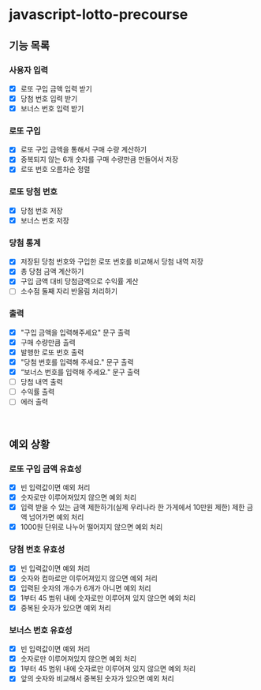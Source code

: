 # javascript-lotto-precourse

## 기능 목록

### 사용자 입력

- [x] 로또 구입 금액 입력 받기
- [x] 당첨 번호 입력 받기
- [x] 보너스 번호 입력 받기

### 로또 구입

- [x] 로또 구입 금액을 통해서 구매 수량 계산하기
- [x] 중복되지 않는 6개 숫자를 구매 수량만큼 만들어서 저장
- [x] 로또 번호 오름차순 정렬

### 로또 당첨 번호

- [x] 당첨 번호 저장
- [x] 보너스 번호 저장

### 당첨 통계

- [x] 저장된 당첨 번호와 구입한 로또 번호를 비교해서 당첨 내역 저장
- [x] 총 당첨 금액 계산하기
- [x] 구입 금액 대비 당첨금액으로 수익률 계산
- [ ] 소수점 둘째 자리 반올림 처리하기

### 출력

- [x] "구입 금액을 입력해주세요" 문구 출력
- [x] 구매 수량만큼 출력
- [x] 발행한 로또 번호 출력
- [x] "당첨 번호를 입력해 주세요." 문구 출력
- [x] “보너스 번호를 입력해 주세요." 문구 출력
- [ ] 당첨 내역 출력
- [ ] 수익률 출력
- [ ] 에러 출력

&nbsp;

## 예외 상황

### 로또 구입 금액 유효성

- [x] 빈 입력값이면 예외 처리
- [x] 숫자로만 이루어져있지 않으면 예외 처리
- [x] 입력 받을 수 있는 금액 제한하기(실제 우리나라 한 가게에서 10만원 제한) 제한 금액 넘어가면 예외 처리
- [x] 1000원 단위로 나누어 떨어지지 않으면 예외 처리

### 당첨 번호 유효성

- [x] 빈 입력값이면 예외 처리
- [x] 숫자와 컴마로만 이루어져있지 않으면 예외 처리
- [x] 입력된 숫자의 개수가 6개가 아니면 예외 처리
- [x] 1부터 45 범위 내에 숫자로만 이루어져 있지 않으면 예외 처리
- [x] 중복된 숫자가 있으면 예외 처리

### 보너스 번호 유효성

- [x] 빈 입력값이면 예외 처리
- [x] 숫자로만 이루어져있지 않으면 예외 처리
- [x] 1부터 45 범위 내에 숫자로만 이루어져 있지 않으면 예외 처리
- [x] 앞의 숫자와 비교해서 중복된 숫자가 있으면 예외 처리
